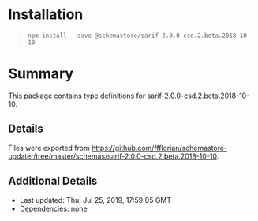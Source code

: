 # Installation
> `npm install --save @schemastore/sarif-2.0.0-csd.2.beta.2018-10-10`

# Summary
This package contains type definitions for sarif-2.0.0-csd.2.beta.2018-10-10.

## Details
Files were exported from https://github.com/ffflorian/schemastore-updater/tree/master/schemas/sarif-2.0.0-csd.2.beta.2018-10-10.

## Additional Details
* Last updated: Thu, Jul 25, 2019, 17:59:05 GMT
* Dependencies: none
